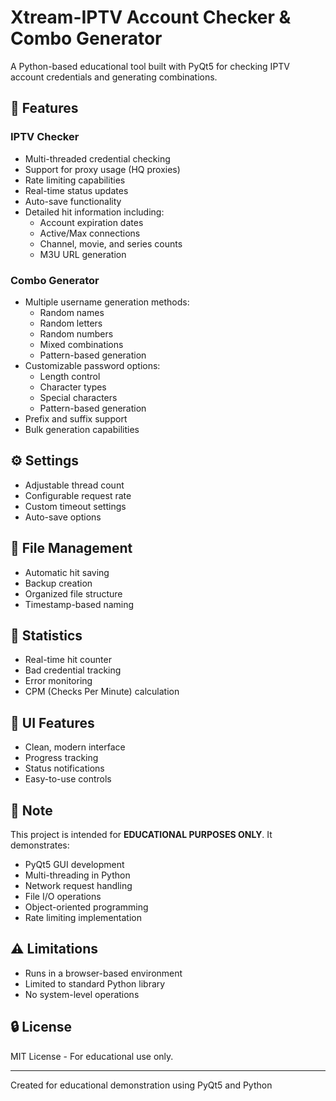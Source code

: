# Xtream-IPTV Account Checker & Combo Generator

A Python-based educational tool built with PyQt5 for checking IPTV account credentials and generating combinations.

## 🚀 Features

### IPTV Checker
- Multi-threaded credential checking
- Support for proxy usage (HQ proxies)
- Rate limiting capabilities
- Real-time status updates
- Auto-save functionality
- Detailed hit information including:
  - Account expiration dates
  - Active/Max connections
  - Channel, movie, and series counts
  - M3U URL generation

### Combo Generator
- Multiple username generation methods:
  - Random names
  - Random letters
  - Random numbers
  - Mixed combinations
  - Pattern-based generation
- Customizable password options:
  - Length control
  - Character types
  - Special characters
  - Pattern-based generation
- Prefix and suffix support
- Bulk generation capabilities

## ⚙️ Settings
- Adjustable thread count
- Configurable request rate
- Custom timeout settings
- Auto-save options

## 💾 File Management
- Automatic hit saving
- Backup creation
- Organized file structure
- Timestamp-based naming

## 🎯 Statistics
- Real-time hit counter
- Bad credential tracking
- Error monitoring
- CPM (Checks Per Minute) calculation

## 🎨 UI Features
- Clean, modern interface
- Progress tracking
- Status notifications
- Easy-to-use controls

## 📝 Note
This project is intended for **EDUCATIONAL PURPOSES ONLY**. It demonstrates:
- PyQt5 GUI development
- Multi-threading in Python
- Network request handling
- File I/O operations
- Object-oriented programming
- Rate limiting implementation

## ⚠️ Limitations
- Runs in a browser-based environment
- Limited to standard Python library
- No system-level operations

## 🔒 License
MIT License - For educational use only.

---
Created for educational demonstration using PyQt5 and Python
